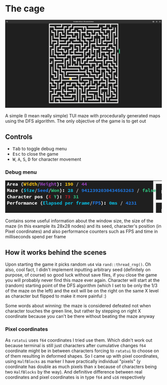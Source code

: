 <!-- markdownlint-disable MD033 -->

# The cage

![Screenshot of the game at start](Screenshot.png "Screenshot of the game at start")

A simple (I mean really simple) TUI maze with procedurally generated maps using the DFS algorithm. The only objective of the game is to get out

## Controls

- <kbd>Tab</kbd> to toggle debug menu
- <kbd>Esc</kbd> to close the game
- <kbd>W</kbd>, <kbd>A</kbd>, <kbd>S</kbd>, <kbd>D</kbd> for character movement

### Debug menu

![Debug menu](Debug.png "Debug menu")

Contains some useful information about the window size, the size of the maze (in this example its 28x28 nodes) and its seed, character's position (in Pixel coordinates) and also performance counters such as FPS and time in milliseconds spend per frame

## How it works behind the scenes

Upon starting the game it picks random `u64` via `rand::thread_rng()`. Oh also, cool fact, I didn't implement inputting arbitrary seed (definitely on purpose, of course) so good luck without save files, if you close the game you will probably never find this maze ever again.
Character will start at the (random) starting point of the DFS algorithm (which I set to be only the 1/3 of the maze on the left) and the exit will be on the right on the same X level as character but flipped to make it more painful :)

Some words about winning: the maze is considered defeated not when character touches the green line, but rather by stepping on right X coordinate because you can't be there without beating the maze anyway

### Pixel coordinates

As `ratatui` uses `f64` coordinates I tried use them. Which didn't work out because terminal is still just characters after cumulative changes `f64` coordinate might be in between characters forcing to `ratatui` to choose on of them resulting in deformed shapes. So I came up with pixel coordinates, using `HalfBlocks` as marker I have practically individual "pixels" (y coordinate has double as much pixels than x because of characters being two `HalfBlocks` by the way). And definitive difference between real coordinates and pixel coordinates is in type `f64` and `u16` respectively
